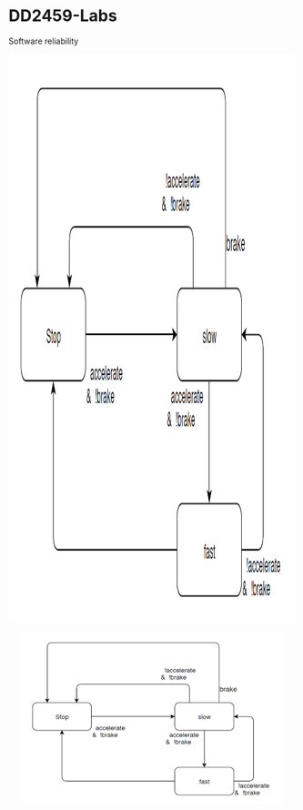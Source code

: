 # DD2459-Labs
Software reliability


<img width="1000" height="1000" src="carcontroller_UML.png">


<p align="center">
  <img width="460" height="300" src="carcontroller_UML.png">
</p>
